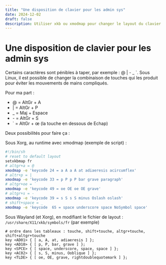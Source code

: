 ```yaml
---
title: "Une disposition de clavier pour les admin sys"
date: 2024-12-02
draft: false
description: Utiliser xkb ou xmodmap pour changer le layout du clavier afin de rendre certains caractères plus faciles à taper
---
```

# Une disposition de clavier pour les admin sys

Certains caractères sont pénibles à taper, par exemple : @ | - \_ \`.
Sous Linux, il est possible de changer la combinaison de touches qui les produit pour éviter les mouvements de mains compliqués.

Pour ma part :

- @ = AltGr + A
- | = AltGr + P
- \_ = Maj + Espace
- \- = AltGr + S
- \` = AltGr + œ (la touche en dessous de Echap)

Deux possibilités pour faire ça :

Sous Xorg, au runtime avec xmodmap (exemple de script) :

```sh
#!/bin/sh
# reset to default layout
setxkbmap fr
# altgr+a = @
xmodmap -e 'keycode 24 = a A a A at adiaeresis acircumflex'
# altr+p = |
xmodmap -e 'keycode 33 = p P p P bar grave paragraph'
# altgr+oe = `
xmodmap -e 'keycode 49 = oe OE oe OE grave'
# altgr+s = -
xmodmap -e 'keycode 39 = s S s S minus Oslash oslash'
# shift+space = _
xmodmap -e 'keycode  65 = space underscore space NoSymbol space'
```

Sous Wayland (et Xorg), en modifiant le fichier de layout : `/usr/share/X11/xkb/symbols/fr` (par exemple)

```
# ordre dans les tableaux : touche, shift+touche, altgr+touche, shift+altgr+touche
key <AD01> { [ a, A, at, adiaeresis ] };
key <AD10> { [ p, P, bar, grave ] };
key <SPCE> { [ space, underscore, space, space ] };
key <AC02> { [ s, S, minus, Ooblique ] };
key <TLDE> { [ oe, OE, grave, rightdoublequotemark ] };
```

